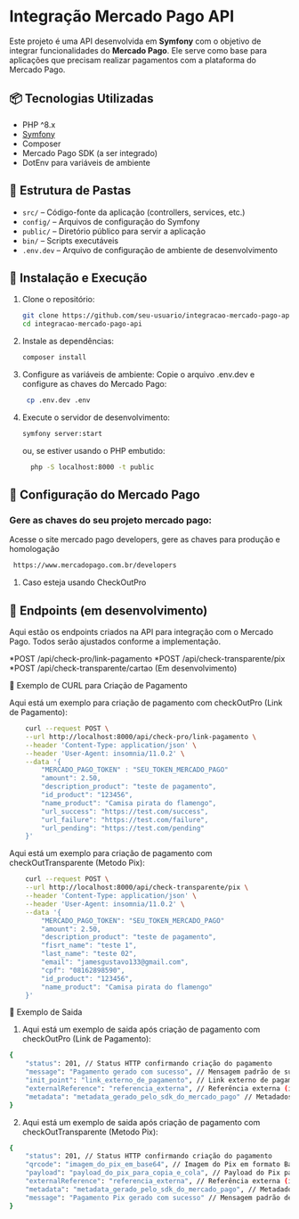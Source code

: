 # Integração Mercado Pago API

Este projeto é uma API desenvolvida em **Symfony** com o objetivo de integrar funcionalidades do **Mercado Pago**. Ele serve como base para aplicações que precisam realizar pagamentos com a plataforma do Mercado Pago.

## 📦 Tecnologias Utilizadas

- PHP ^8.x
- [Symfony](https://symfony.com/)
- Composer
- Mercado Pago SDK (a ser integrado)
- DotEnv para variáveis de ambiente

## 📁 Estrutura de Pastas

- `src/` – Código-fonte da aplicação (controllers, services, etc.)
- `config/` – Arquivos de configuração do Symfony
- `public/` – Diretório público para servir a aplicação
- `bin/` – Scripts executáveis
- `.env.dev` – Arquivo de configuração de ambiente de desenvolvimento

## 🚀 Instalação e Execução

1. Clone o repositório:

   ```bash
   git clone https://github.com/seu-usuario/integracao-mercado-pago-api.git
   cd integracao-mercado-pago-api
   ```

2. Instale as dependências:

   ```bash
   composer install
   ```

3. Configure as variáveis de ambiente:
   Copie o arquivo .env.dev e configure as chaves do Mercado Pago:

   ```bash
    cp .env.dev .env
   ```

4. Execute o servidor de desenvolvimento:

   ```bash
   symfony server:start
   ```

   ou, se estiver usando o PHP embutido:

   ```bash
     php -S localhost:8000 -t public
   ```

## 🔐 Configuração do Mercado Pago

### Gere as chaves do seu projeto mercado pago:

Acesse o site mercado pago developers, gere as chaves para produção e homologação

```bash
 https://www.mercadopago.com.br/developers
```

1. Caso esteja usando CheckOutPro

## 📌 Endpoints (em desenvolvimento)

Aqui estão os endpoints criados na API para integração com o Mercado Pago. Todos serão ajustados conforme a implementação.

*POST /api/check-pro/link-pagamento
*POST /api/check-transparente/pix
\*POST /api/check-transparente/cartao (Em desenvolvimento)

📝 Exemplo de CURL para Criação de Pagamento

Aqui está um exemplo para criação de pagamento com checkOutPro (Link de Pagamento):

```bash
    curl --request POST \
    --url http://localhost:8000/api/check-pro/link-pagamento \
    --header 'Content-Type: application/json' \
    --header 'User-Agent: insomnia/11.0.2' \
    --data '{
        "MERCADO_PAGO_TOKEN" : "SEU_TOKEN_MERCADO_PAGO"
        "amount": 2.50,
        "description_product": "teste de pagamento",
        "id_product": "123456",
        "name_product": "Camisa pirata do flamengo",
        "url_success": "https://test.com/success",
        "url_failure": "https://test.com/failure",
        "url_pending": "https://test.com/pending"
    }'
```

Aqui está um exemplo para criação de pagamento com checkOutTransparente (Metodo Pix):

```bash
    curl --request POST \
    --url http://localhost:8000/api/check-transparente/pix \
    --header 'Content-Type: application/json' \
    --header 'User-Agent: insomnia/11.0.2' \
    --data '{
        "MERCADO_PAGO_TOKEN": "SEU_TOKEN_MERCADO_PAGO"
        "amount": 2.50,
        "description_product": "teste de pagamento",
        "fisrt_name": "teste 1",
        "last_name": "teste 02",
        "email": "jamesgustavo133@gmail.com",
        "cpf": "08162898590",
        "id_product": "123456",
        "name_product": "Camisa pirata do flamengo"
    }'
```

📝 Exemplo de Saida

1. Aqui está um exemplo de saida após criação de pagamento com checkOutPro (Link de Pagamento):

```bash
{
    "status": 201, // Status HTTP confirmando criação do pagamento
    "message": "Pagamento gerado com sucesso", // Mensagem padrão de sucesso
    "init_point": "link_externo_de_pagamento", // Link externo de pagamento do Mercado Pago
    "externalReference": "referencia_externa", // Referência externa (importante para o banco de dados, usada para rastrear o status do pagamento)
    "metadata": "metadata_gerado_pelo_sdk_do_mercado_pago" // Metadados gerados pelo SDK do Mercado Pago
}

```

2. Aqui está um exemplo de saida após criação de pagamento com checkOutTransparente (Metodo Pix):

```bash
{
    "status": 201, // Status HTTP confirmando criação do pagamento
    "qrcode": "imagem_do_pix_em_base64", // Imagem do Pix em formato Base64
    "payload": "payload_do_pix_para_copia_e_cola", // Payload do Pix para cópia e cola
    "externalReference": "referencia_externa", // Referência externa (importante para o banco de dados, usada para rastrear o status do pagamento)
    "metadata": "metadata_gerado_pelo_sdk_do_mercado_pago", // Metadados gerados pelo SDK do Mercado Pago
    "message": "Pagamento Pix gerado com sucesso" // Mensagem padrão de sucesso
}

```
